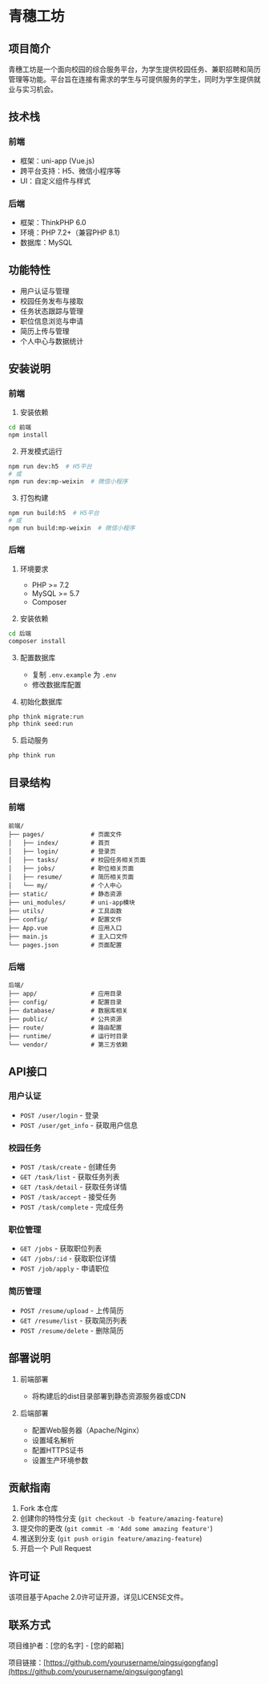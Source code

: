 
# 青穗工坊

## 项目简介

青穗工坊是一个面向校园的综合服务平台，为学生提供校园任务、兼职招聘和简历管理等功能。平台旨在连接有需求的学生与可提供服务的学生，同时为学生提供就业与实习机会。

## 技术栈

### 前端
- 框架：uni-app (Vue.js)
- 跨平台支持：H5、微信小程序等
- UI：自定义组件与样式

### 后端
- 框架：ThinkPHP 6.0
- 环境：PHP 7.2+（兼容PHP 8.1）
- 数据库：MySQL

## 功能特性

- 用户认证与管理
- 校园任务发布与接取
- 任务状态跟踪与管理
- 职位信息浏览与申请
- 简历上传与管理
- 个人中心与数据统计

## 安装说明

### 前端

1. 安装依赖
```bash
cd 前端
npm install
```

2. 开发模式运行
```bash
npm run dev:h5  # H5平台
# 或
npm run dev:mp-weixin  # 微信小程序
```

3. 打包构建
```bash
npm run build:h5  # H5平台
# 或
npm run build:mp-weixin  # 微信小程序
```

### 后端

1. 环境要求
   - PHP >= 7.2
   - MySQL >= 5.7
   - Composer

2. 安装依赖
```bash
cd 后端
composer install
```

3. 配置数据库
   - 复制 `.env.example` 为 `.env`
   - 修改数据库配置

4. 初始化数据库
```bash
php think migrate:run
php think seed:run
```

5. 启动服务
```bash
php think run
```

## 目录结构

### 前端
```
前端/
├── pages/             # 页面文件
│   ├── index/         # 首页
│   ├── login/         # 登录页
│   ├── tasks/         # 校园任务相关页面
│   ├── jobs/          # 职位相关页面
│   ├── resume/        # 简历相关页面
│   └── my/            # 个人中心
├── static/            # 静态资源
├── uni_modules/       # uni-app模块
├── utils/             # 工具函数
├── config/            # 配置文件
├── App.vue            # 应用入口
├── main.js            # 主入口文件
└── pages.json         # 页面配置
```

### 后端
```
后端/
├── app/               # 应用目录
├── config/            # 配置目录
├── database/          # 数据库相关
├── public/            # 公共资源
├── route/             # 路由配置
├── runtime/           # 运行时目录
└── vendor/            # 第三方依赖
```

## API接口

### 用户认证
- `POST /user/login` - 登录
- `POST /user/get_info` - 获取用户信息

### 校园任务
- `POST /task/create` - 创建任务
- `GET /task/list` - 获取任务列表
- `GET /task/detail` - 获取任务详情
- `POST /task/accept` - 接受任务
- `POST /task/complete` - 完成任务

### 职位管理
- `GET /jobs` - 获取职位列表
- `GET /jobs/:id` - 获取职位详情
- `POST /job/apply` - 申请职位

### 简历管理
- `POST /resume/upload` - 上传简历
- `GET /resume/list` - 获取简历列表
- `POST /resume/delete` - 删除简历

## 部署说明

1. 前端部署
   - 将构建后的dist目录部署到静态资源服务器或CDN

2. 后端部署
   - 配置Web服务器（Apache/Nginx）
   - 设置域名解析
   - 配置HTTPS证书
   - 设置生产环境参数

## 贡献指南

1. Fork 本仓库
2. 创建你的特性分支 (`git checkout -b feature/amazing-feature`)
3. 提交你的更改 (`git commit -m 'Add some amazing feature'`)
4. 推送到分支 (`git push origin feature/amazing-feature`)
5. 开启一个 Pull Request

## 许可证

该项目基于Apache 2.0许可证开源，详见LICENSE文件。

## 联系方式

项目维护者：[您的名字] - [您的邮箱]

项目链接：[https://github.com/yourusername/qingsuigongfang](https://github.com/yourusername/qingsuigongfang)
